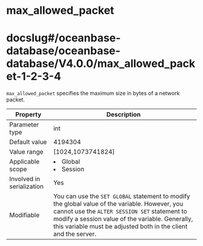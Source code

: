 max_allowed_packet
=======================================
# docslug#/oceanbase-database/oceanbase-database/V4.0.0/max_allowed_packet-1-2-3-4
`max_allowed_packet` specifies the maximum size in bytes of a network packet.


| **Property** | **Description** |
|---------|--------------------------------------------------------------------------------------------------------------------|
| Parameter type | int |
| Default value | 4194304 |
| Value range | [1024,1073741824] |
| Applicable scope | <li> Global   <li> Session |
| Involved in serialization | Yes |
| Modifiable | You can use the `SET GLOBAL` statement to modify the global value of the variable. However, you cannot use the `ALTER SESSION SET` statement to modify a session value of the variable. Generally, this variable must be adjusted both in the client and the server.  |


